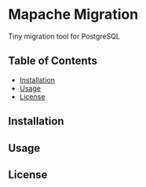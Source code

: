 # Mapache Migration

Tiny migration tool for PostgreSQL

## Table of Contents

- [Installation](#installation)
- [Usage](#usage)
- [License](#license)

## Installation

## Usage

## License